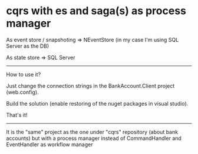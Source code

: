 # cqrs with es and saga(s) as process manager

As event store / snapshoting => NEventStore (in my case I'm using SQL Server as the DB)

As state store => SQL Server

---------------------------------------------------------------------------------------

How to use it?

Just change the connection strings in the BankAccount.Client project (web.config). 

Build the solution (enable restoring of the nuget packages in visual studio).

That's it!

--------------------------------------------------------------------------------------
It is the "same" project as the one under "cqrs" repository (about bank accounts) 
but with a process manager instead of CommandHandler and EventHandler as workflow manager
